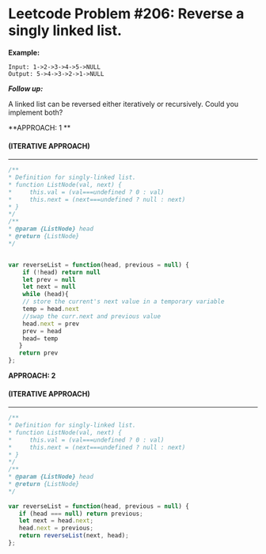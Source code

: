 # Leetcode Problem #206: Reverse a singly linked list.

**Example:**

```
Input: 1->2->3->4->5->NULL
Output: 5->4->3->2->1->NULL
```

***Follow up:***

A linked list can be reversed either iteratively or recursively. Could you implement both?

**APPROACH: 1 **
#### (ITERATIVE APPROACH)
----

 ```javascript
 /**
 * Definition for singly-linked list.
 * function ListNode(val, next) {
 *     this.val = (val===undefined ? 0 : val)
 *     this.next = (next===undefined ? null : next)
 * }
 */
/**
 * @param {ListNode} head
 * @return {ListNode}
 */
 

 var reverseList = function(head, previous = null) {
     if (!head) return null
     let prev = null
     let next = null
     while (head){
     // store the current's next value in a temporary variable
     temp = head.next
     //swap the curr.next and previous value
     head.next = prev         
     prev = head
     head= temp
    }
    return prev
 };
```

**APPROACH: 2**
#### (ITERATIVE APPROACH)
---


 ```javascript
 /**
 * Definition for singly-linked list.
 * function ListNode(val, next) {
 *     this.val = (val===undefined ? 0 : val)
 *     this.next = (next===undefined ? null : next)
 * }
 */
/**
 * @param {ListNode} head
 * @return {ListNode}
 */
    
var reverseList = function(head, previous = null) {
    if (head === null) return previous;
    let next = head.next;
    head.next = previous;
    return reverseList(next, head);
};
```
    
    
    
